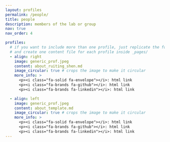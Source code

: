 ```yaml
---
layout: profiles
permalink: /people/
title: people
description: members of the lab or group
nav: true 
nav_order: 4

profiles:
  # if you want to include more than one profile, just replicate the following block
  # and create one content file for each profile inside _pages/
  - align: right
    image: generic_prof.jpeg
    content: about_ruiting_shen.md
    image_circular: true # crops the image to make it circular
    more_info: >
      <p><i class="fa-solid fa-envelope"></i>: html link
      <p><i class="fa-brands fa-github"></i>: html link
      <p><i class="fa-brands fa-linkedin"></i>: html link

  - align: left
    image: generic_prof.jpeg
    content: about_template.md
    image_circular: true # crops the image to make it circular
    more_info: >
      <p><i class="fa-solid fa-envelope"></i>: html link
      <p><i class="fa-brands fa-github"></i>: html link
      <p><i class="fa-brands fa-linkedin"></i>: html link
---
```

